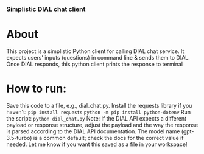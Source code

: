 ### Simplistic DIAL chat client

# About

This project is a simplistic Python client for calling DIAL chat service. 
It expects users' inputs (questions) in command line & sends them to DIAL.
Once DIAL responds, this python client prints the response to terminal

# How to run:
Save this code to a file, e.g., dial_chat.py.
Install the requests library if you haven't:
`pip install requests`
`python -m pip install python-dotenv`
Run the script:
`python dial_chat.py`
Note:
If the DIAL API expects a different payload or response structure, adjust the payload and the way the response is parsed according to the DIAL API documentation.
The model name (gpt-3.5-turbo) is a common default; check the docs for the correct value if needed.
Let me know if you want this saved as a file in your workspace!